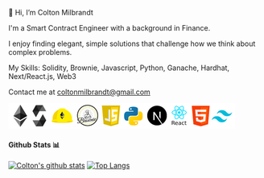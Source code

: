 👋  Hi, I’m Colton Milbrandt

I'm a Smart Contract Engineer with a background in Finance.

I enjoy finding elegant, simple solutions that challenge how we think about complex problems.

My Skills: Solidity, Brownie, Javascript, Python, Ganache, Hardhat, Next/React.js, Web3

Contact me at coltonmilbrandt@gmail.com

![programming logos](lang.png)

#### Github Stats 📊

[![Colton's github stats](https://github-readme-stats.vercel.app/api?username=coltonmilbrandt&hide=stars&theme=radical)](https://github.com/anuraghazra/github-readme-stats)
[![Top Langs](https://github-readme-stats.vercel.app/api/top-langs/?username=coltonmilbrandt&theme=radical)](https://github.com/anuraghazra/github-readme-stats)

